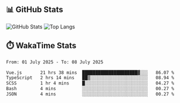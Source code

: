 ## 📊 GitHub Stats
![GitHub Stats](https://github-readme-stats.vercel.app/api?username=fe-brweb&show_icons=true&theme=shades-of-purple)
![Top Langs](https://github-readme-stats.vercel.app/api/top-langs/?username=fe-brweb&layout=compact&theme=shades-of-purple)

## ⏱️ WakaTime Stats
<!--START_SECTION:waka-->

```txt
From: 01 July 2025 - To: 08 July 2025

Vue.js       21 hrs 38 mins  █████████████████████▓░░░   86.07 %
TypeScript   2 hrs 14 mins   ██▒░░░░░░░░░░░░░░░░░░░░░░   08.94 %
SCSS         1 hr 4 mins     █░░░░░░░░░░░░░░░░░░░░░░░░   04.27 %
Bash         4 mins          ░░░░░░░░░░░░░░░░░░░░░░░░░   00.27 %
JSON         4 mins          ░░░░░░░░░░░░░░░░░░░░░░░░░   00.27 %
```

<!--END_SECTION:waka-->

